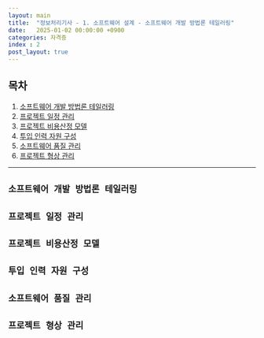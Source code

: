 ```yaml
---
layout: main  
title:  "정보처리기사 - 1. 소프트웨어 설계 - 소프트웨어 개발 방법론 테일러링"
date:   2025-01-02 00:00:00 +0900
categories: 자격증
index : 2
post_layout: true
---
```


## 목차

<div class="row">
    <div class="col-6 col-12-xsmall">
    <ol>
      <li><a href="#소프트웨어-개발-방법론-테일러링">소프트웨어 개발 방법론 테일러링</a></li>
      <li><a href="#프로젝트-일정-관리">프로젝트 일정 관리</a></li>
      <li><a href="#프로젝트-비용산정-모델">프로젝트 비용산정 모델</a></li>
      <li><a href="#투입-인력-자원-구성">투입 인력 자원 구성</a></li>
      <li><a href="#소프트웨어-품질-관리">소프트웨어 품질 관리</a></li>
      <li><a href="#프로젝트-형상-관리">프로젝트 형상 관리</a></li>
    </ol>
  </div>
</div>

<hr/>


## `소프트웨어 개발 방법론 테일러링`

## `프로젝트 일정 관리`

## `프로젝트 비용산정 모델`

## `투입 인력 자원 구성`

## `소프트웨어 품질 관리`

## `프로젝트 형상 관리`


